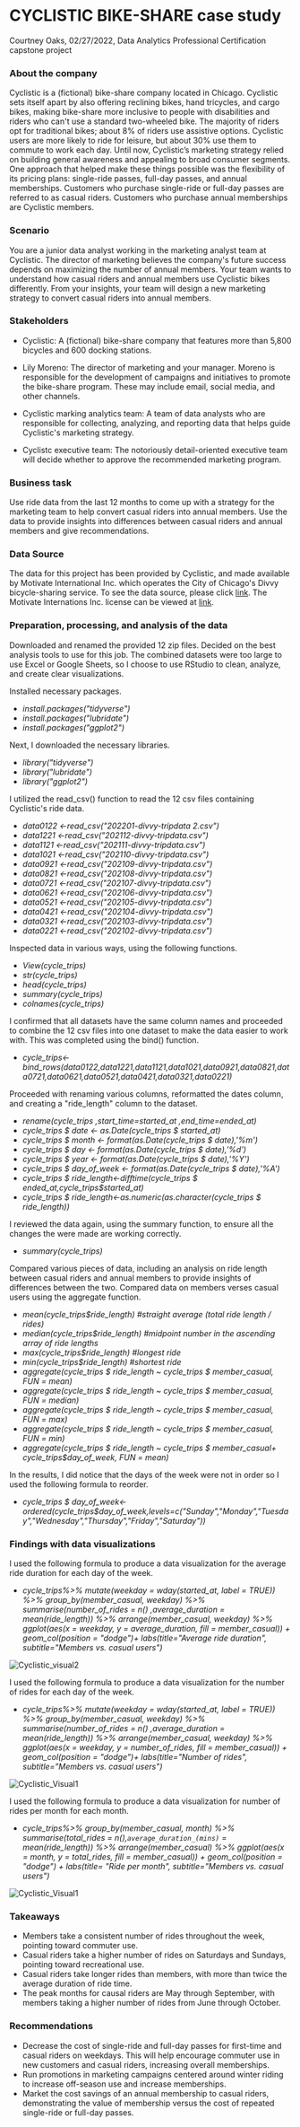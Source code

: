 # CYCLISTIC BIKE-SHARE case study

Courtney Oaks, 02/27/2022, Data Analytics Professional Certification capstone project

### About the company

Cyclistic is a (fictional) bike-share company located in Chicago. Cyclistic sets itself apart by also offering reclining bikes, hand tricycles, and cargo bikes, making bike-share more inclusive to people with disabilities and riders who can't use a standard two-wheeled bike. The majority of riders opt for traditional bikes; about 8% of riders use assistive options. Cyclistic users are more likely to ride for leisure, but about 30% use them to commute to work each day. Until now, Cyclistic’s marketing strategy relied on building general awareness and appealing to broad consumer segments. One approach that helped make these things possible was the flexibility of its pricing plans: single-ride passes, full-day passes, and annual memberships. Customers who purchase single-ride or full-day passes are referred to as casual riders. Customers who purchase annual memberships are Cyclistic members.

### Scenario

You are a junior data analyst working in the marketing analyst team at Cyclistic. The director of marketing believes the company's future success depends on maximizing the number of annual members. Your team wants to understand how casual riders and annual members use Cyclistic bikes differently. From your insights, your team will design a new marketing strategy to convert casual riders into annual members. 

### Stakeholders

- Cyclistic: A (fictional) bike-share company that features more than 5,800 bicycles and 600 docking stations.

- Lily Moreno: The director of marketing and your manager. Moreno is responsible for the development of campaigns and initiatives to promote the bike-share program. These may include email, social media, and other channels. 

- Cyclistic marking analytics team: A team of data analysts who are responsible for collecting, analyzing, and reporting data that helps guide Cyclistic's marketing strategy.

- Cyclistc executive team: The notoriously detail-oriented executive team will decide whether to approve the recommended marketing program.

### Business task

Use ride data from the last 12 months to come up with a strategy for the marketing team to help convert casual riders into annual members. Use the data to provide insights into differences between casual riders and annual members and give recommendations. 

### Data Source 

The data for this project has been provided by Cyclistic, and made available by Motivate International Inc. which operates the City of Chicago's Divvy bicycle-sharing service. To see the data source, please click [link](https://divvy-tripdata.s3.amazonaws.com/index.html). The Motivate Internations Inc. license can be viewed at [link](https://www.divvybikes.com/data-license-agreement).


### Preparation, processing, and analysis of the data

Downloaded and renamed the provided 12 zip files. Decided on the best analysis tools to use for this job. The combined datasets were too large to use Excel or Google Sheets, so I choose to use RStudio to clean, analyze, and create clear visualizations. 

Installed necessary packages.
- *install.packages("tidyverse")*
- *install.packages("lubridate")*
- *install.packages("ggplot2")*

Next, I downloaded the necessary libraries.
- *library("tidyverse")*
- *library("lubridate")*
- *library("ggplot2")*

I utilized the read_csv() function to read the 12 csv files containing Cyclistic's ride data.

- *data0122 <-read_csv("202201-divvy-tripdata 2.csv")*
- *data1221 <-read_csv("202112-divvy-tripdata.csv")*
- *data1121 <-read_csv("202111-divvy-tripdata.csv")*
- *data1021 <-read_csv("202110-divvy-tripdata.csv")*
- *data0921 <-read_csv("202109-divvy-tripdata.csv")*
- *data0821 <-read_csv("202108-divvy-tripdata.csv")*
- *data0721 <-read_csv("202107-divvy-tripdata.csv")*
- *data0621 <-read_csv("202106-divvy-tripdata.csv")*
- *data0521 <-read_csv("202105-divvy-tripdata.csv")*
- *data0421 <-read_csv("202104-divvy-tripdata.csv")*
- *data0321 <-read_csv("202103-divvy-tripdata.csv")*
- *data0221 <-read_csv("202102-divvy-tripdata.csv")*

Inspected data in various ways, using the following functions. 

- *View(cycle_trips)*
- *str(cycle_trips)*
- *head(cycle_trips)*
- *summary(cycle_trips)*
- *colnames(cycle_trips)*

I confirmed that all datasets have the same column names and proceeded to combine the 12 csv files into one dataset to make the data easier to work with. This was completed using the bind() function. 

- *cycle_trips<-bind_rows(data0122,data1221,data1121,data1021,data0921,data0821,data0721,data0621,data0521,data0421,data0321,data0221)*

Proceeded with renaming various columns, reformatted the dates column, and creating a "ride_length" column to the dataset. 

- *rename(cycle_trips
       ,start_time=started_at
       ,end_time=ended_at)*
- *cycle_trips $ date <- as.Date(cycle_trips $ started_at)*
- *cycle_trips $ month <- format(as.Date(cycle_trips $ date),'%m')*
- *cycle_trips $ day <- format(as.Date(cycle_trips $ date),'%d')*
- *cycle_trips $ year <- format(as.Date(cycle_trips $ date),'%Y')*
- *cycle_trips $ day_of_week <- format(as.Date(cycle_trips $ date),'%A')*
- *cycle_trips $ ride_length<-difftime(cycle_trips $ ended_at,cycle_trips$started_at)*       
- *cycle_trips $ ride_length<-as.numeric(as.character(cycle_trips $ ride_length))*

I reviewed the data again, using the summary function, to ensure all the changes the were made are working correctly.

- *summary(cycle_trips)*


Compared various pieces of data, including an analysis on ride length between casual riders and annual members to provide insights of differences between the two. Compared data on members verses casual users using the aggregate function. 

- *mean(cycle_trips$ride_length) #straight average (total ride length / rides)*
- *median(cycle_trips$ride_length) #midpoint number in the ascending array of ride lengths*
- *max(cycle_trips$ride_length) #longest ride*
- *min(cycle_trips$ride_length) #shortest ride*
- *aggregate(cycle_trips $ ride_length ~ cycle_trips $ member_casual, FUN = mean)*
- *aggregate(cycle_trips $ ride_length ~ cycle_trips $ member_casual, FUN = median)*
- *aggregate(cycle_trips $ ride_length ~ cycle_trips $ member_casual, FUN = max)*
- *aggregate(cycle_trips $ ride_length ~ cycle_trips $ member_casual, FUN = min)*
- *aggregate(cycle_trips $ ride_length ~ cycle_trips $ member_casual+
            cycle_trips$day_of_week, FUN = mean)*
            

In the results, I did notice that the days of the week were not in order so I used the following formula to reorder.

- *cycle_trips $ day_of_week<-ordered(cycle_trips$day_of_week,levels=c("Sunday","Monday","Tuesday","Wednesday","Thursday","Friday","Saturday"))*


### Findings with data visualizations

I used the following formula to produce a data visualization for the average ride duration for each day of the week.

- *cycle_trips%>% 
  mutate(weekday = wday(started_at, label = TRUE)) %>% 
  group_by(member_casual, weekday) %>% 
  summarise(number_of_rides = n()
            ,average_duration = mean(ride_length)) %>% 
  arrange(member_casual, weekday)  %>% 
  ggplot(aes(x = weekday, y = average_duration, fill = member_casual)) +
  geom_col(position = "dodge")+
  labs(title="Average ride duration", subtitle="Members vs. casual users")*
  

![Cyclistic_visual2](https://user-images.githubusercontent.com/102244119/161450022-a61be78b-a446-440a-85b6-19411d752b68.png)


I used the following formula to produce a data visualization for the number of rides for each day of the week.

- *cycle_trips%>% 
  mutate(weekday = wday(started_at, label = TRUE)) %>% 
  group_by(member_casual, weekday) %>% 
  summarise(number_of_rides = n()
            ,average_duration = mean(ride_length)) %>% 
  arrange(member_casual, weekday)  %>% 
  ggplot(aes(x = weekday, y = number_of_rides, fill = member_casual)) +
  geom_col(position = "dodge")+
  labs(title="Number of rides", subtitle="Members vs. casual users")*

![Cyclistic_Visual1](https://user-images.githubusercontent.com/102244119/161450036-43c4a180-268e-4a8e-bb17-aa52cc697c05.png)


I used the following formula to produce a data visualization for number of rides per month for each month.

- *cycle_trips%>% 
  group_by(member_casual, month) %>%  
  summarise(total_rides = n(),`average_duration_(mins)` = mean(ride_length)) %>% 
  arrange(member_casual) %>%
  ggplot(aes(x = month, y = total_rides, fill = member_casual)) +
  geom_col(position = "dodge") +
  labs(title= "Ride per month", subtitle="Members vs. casual users")*
  
![Cyclistic_Visual1](https://user-images.githubusercontent.com/102244119/161450052-7e67ff89-94b1-43ae-802e-c3feed44fcb7.png)


### Takeaways

- Members take a consistent number of rides throughout the week, pointing toward commuter use.
- Casual riders take a higher number of rides on Saturdays and Sundays, pointing toward recreational use. 
- Casual riders take longer rides than members, with more than twice the average duration of ride time.
- The peak months for causal riders are May through September, with members taking a higher number of rides from June through October.

### Recommendations

- Decrease the cost of single-ride and full-day passes for first-time and casual riders on weekdays. This will help encourage commuter use in new customers and casual riders, increasing overall memberships.
- Run promotions in marketing campaigns centered around winter riding to increase off-season use and increase memberships.
- Market the cost savings of an annual membership to casual riders, demonstrating the value of membership versus the cost of repeated single-ride or full-day passes.
